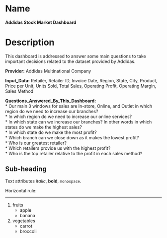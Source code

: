 Name
=======
**Addidas Stock Market Dashboard**


Description
=======
This dashboard is addressed to answer some main questions to take important decisions related to the dataset provided by Addidas.  

**Provider:** Addidas Multinational Company  

**Input_Data:** Retailer, Retailer ID, Invoice Date, Region, State, City, Product, Price per Unit, Units Sold, Total Sales, Operating Profit, Operating Margin, Sales Method  

**Questions_Answered_By_This_Dashboard:**  
     * Our main 3 windows for sales are In-store, Online, and Outlet in which region do we need to increase our branches?  
     * In which region do we need to increase our online services?  
     * In which state can we increase our branches? In other words in which states do we make the highest sales?  
     * In which state do we make the most profit?  
     * Which branch can we close down as it makes the lowest profit?  
     * Who is our greatest retailer?  
     * Which retailers provide us with the highest profit?  
     * Who is the top retailer relative to the profit in each sales method?  
     


Sub-heading
-----------

Text attributes _italic_, **bold**, `monospace`.

Horizontal rule:

---

  1. fruits
     * apple
     * banana
  2. vegetables
     - carrot
     - broccoli
